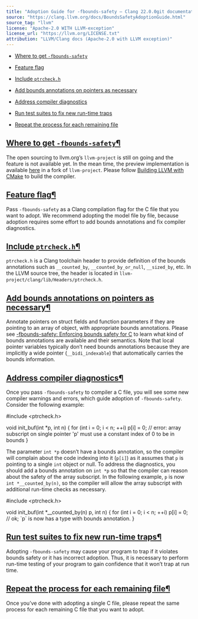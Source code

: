```yaml
---
title: "Adoption Guide for -fbounds-safety — Clang 22.0.0git documentation"
source: "https://clang.llvm.org/docs/BoundsSafetyAdoptionGuide.html"
source_tag: "llvm"
license: "Apache-2.0 WITH LLVM-exception"
license_url: "https://llvm.org/LICENSE.txt"
attribution: "LLVM/Clang docs (Apache-2.0 with LLVM exception)"
---
```

*   [Where to get `-fbounds-safety`](#where-to-get-fbounds-safety)
    
*   [Feature flag](#feature-flag)
    
*   [Include `ptrcheck.h`](#include-ptrcheck-h)
    
*   [Add bounds annotations on pointers as necessary](#add-bounds-annotations-on-pointers-as-necessary)
    
*   [Address compiler diagnostics](#address-compiler-diagnostics)
    
*   [Run test suites to fix new run-time traps](#run-test-suites-to-fix-new-run-time-traps)
    
*   [Repeat the process for each remaining file](#repeat-the-process-for-each-remaining-file)
    

[Where to get `-fbounds-safety`](#id1)[¶](#where-to-get-fbounds-safety "Link to this heading")
----------------------------------------------------------------------------------------------

The open sourcing to llvm.org’s `llvm-project` is still on going and the feature is not available yet. In the mean time, the preview implementation is available [here](https://github.com/swiftlang/llvm-project/tree/stable/20240723) in a fork of `llvm-project`. Please follow [Building LLVM with CMake](https://llvm.org/docs/CMake.html) to build the compiler.

[Feature flag](#id2)[¶](#feature-flag "Link to this heading")
-------------------------------------------------------------

Pass `-fbounds-safety` as a Clang compilation flag for the C file that you want to adopt. We recommend adopting the model file by file, because adoption requires some effort to add bounds annotations and fix compiler diagnostics.

[Include `ptrcheck.h`](#id3)[¶](#include-ptrcheck-h "Link to this heading")
---------------------------------------------------------------------------

`ptrcheck.h` is a Clang toolchain header to provide definition of the bounds annotations such as `__counted_by`, `__counted_by_or_null`, `__sized_by`, etc. In the LLVM source tree, the header is located in `llvm-project/clang/lib/Headers/ptrcheck.h`.

[Add bounds annotations on pointers as necessary](#id4)[¶](#add-bounds-annotations-on-pointers-as-necessary "Link to this heading")
-----------------------------------------------------------------------------------------------------------------------------------

Annotate pointers on struct fields and function parameters if they are pointing to an array of object, with appropriate bounds annotations. Please see [\-fbounds-safety: Enforcing bounds safety for C](https://clang.llvm.org/docs/BoundsSafety.html) to learn what kind of bounds annotations are available and their semantics. Note that local pointer variables typically don’t need bounds annotations because they are implicitly a wide pointer (`__bidi_indexable`) that automatically carries the bounds information.

[Address compiler diagnostics](#id5)[¶](#address-compiler-diagnostics "Link to this heading")
---------------------------------------------------------------------------------------------

Once you pass `-fbounds-safety` to compiler a C file, you will see some new compiler warnings and errors, which guide adoption of `-fbounds-safety`. Consider the following example:

#include <ptrcheck.h>

void init\_buf(int \*p, int n) {
   for (int i \= 0; i < n; ++i)
      p\[i\] \= 0; // error: array subscript on single pointer 'p' must use a constant index of 0 to be in bounds
}

The parameter `int *p` doesn’t have a bounds annotation, so the compiler will complain about the code indexing into it (`p[i]`) as it assumes that `p` is pointing to a single `int` object or null. To address the diagnostics, you should add a bounds annotation on `int *p` so that the compiler can reason about the safety of the array subscript. In the following example, `p` is now `int *__counted_by(n)`, so the compiler will allow the array subscript with additional run-time checks as necessary.

#include <ptrcheck.h>

void init\_buf(int \*\_\_counted\_by(n) p, int n) {
   for (int i \= 0; i < n; ++i)
      p\[i\] \= 0; // ok; \`p\` is now has a type with bounds annotation.
}

[Run test suites to fix new run-time traps](#id6)[¶](#run-test-suites-to-fix-new-run-time-traps "Link to this heading")
-----------------------------------------------------------------------------------------------------------------------

Adopting `-fbounds-safety` may cause your program to trap if it violates bounds safety or it has incorrect adoption. Thus, it is necessary to perform run-time testing of your program to gain confidence that it won’t trap at run time.

[Repeat the process for each remaining file](#id7)[¶](#repeat-the-process-for-each-remaining-file "Link to this heading")
-------------------------------------------------------------------------------------------------------------------------

Once you’ve done with adopting a single C file, please repeat the same process for each remaining C file that you want to adopt.